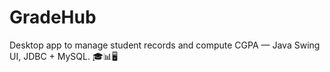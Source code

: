 # GradeHub
Desktop app to manage student records and compute CGPA — Java Swing UI, JDBC + MySQL. 🎓📊🖥️
